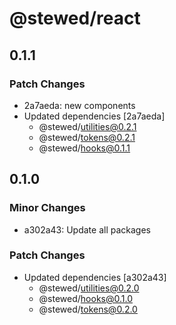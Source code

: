 # @stewed/react

## 0.1.1

### Patch Changes

- 2a7aeda: new components
- Updated dependencies [2a7aeda]
  - @stewed/utilities@0.2.1
  - @stewed/tokens@0.2.1
  - @stewed/hooks@0.1.1

## 0.1.0

### Minor Changes

- a302a43: Update all packages

### Patch Changes

- Updated dependencies [a302a43]
  - @stewed/utilities@0.2.0
  - @stewed/hooks@0.1.0
  - @stewed/tokens@0.2.0
